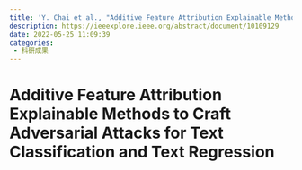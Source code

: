 ```yaml
---
title: 'Y. Chai et al., "Additive Feature Attribution Explainable Methods to Craft Adversarial Attacks for Text Classification and Text Regression," in IEEE Transactions on Knowledge and Data Engineering, doi: 10.1109/TKDE.2023.3270581.'
description: https://ieeexplore.ieee.org/abstract/document/10109129
date: 2022-05-25 11:09:39
categories:
 - 科研成果
---
```

# Additive Feature Attribution Explainable Methods to Craft Adversarial Attacks for Text Classification and Text Regression